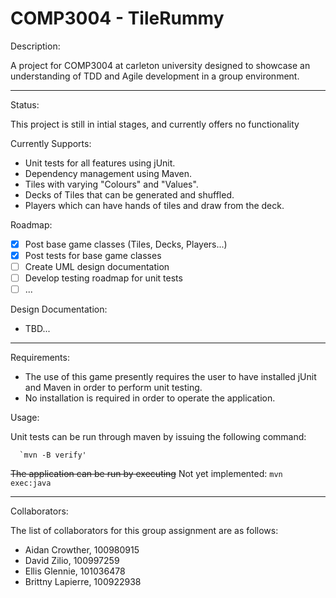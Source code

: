 # COMP3004 - TileRummy

Description:

  A project for COMP3004 at carleton university designed to showcase an understanding of TDD and Agile development in a group environment.

***

Status:
  
   This project is still in intial stages, and currently offers no functionality
   
   Currently Supports:
   
   - Unit tests for all features using jUnit.
   - Dependency management using Maven.
   - Tiles with varying "Colours" and "Values".
   - Decks of Tiles that can be generated and shuffled.
   - Players which can have hands of tiles and draw from the deck.

Roadmap:

   - [x] Post base game classes (Tiles, Decks, Players...)
   - [X] Post tests for base game classes
   - [ ] Create UML design documentation
   - [ ] Develop testing roadmap for unit tests
   - [ ] ...
   
Design Documentation:

   - TBD...
   
***
   
Requirements:

   - The use of this game presently requires the user to have installed jUnit and Maven in order to perform unit testing.
   - No installation is required in order to operate the application.
   
Usage:

   Unit tests can be run through maven by issuing the following command:
    
      `mvn -B verify'
      
   ~~The application can be run by executing~~ Not yet implemented:
      `mvn exec:java`
      
***
      
Collaborators:

   The list of collaborators for this group assignment are as follows:
    
   - Aidan Crowther, 100980915
   - David Zilio, 100997259
   - Ellis Glennie, 101036478
   - Brittny Lapierre, 100922938
